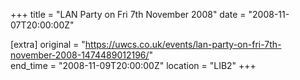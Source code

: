 +++
title = "LAN Party on Fri 7th November 2008"
date = "2008-11-07T20:00:00Z"

[extra]
original = "https://uwcs.co.uk/events/lan-party-on-fri-7th-november-2008-1474489012196/"    
end_time = "2008-11-09T20:00:00Z"
location = "LIB2"
+++



